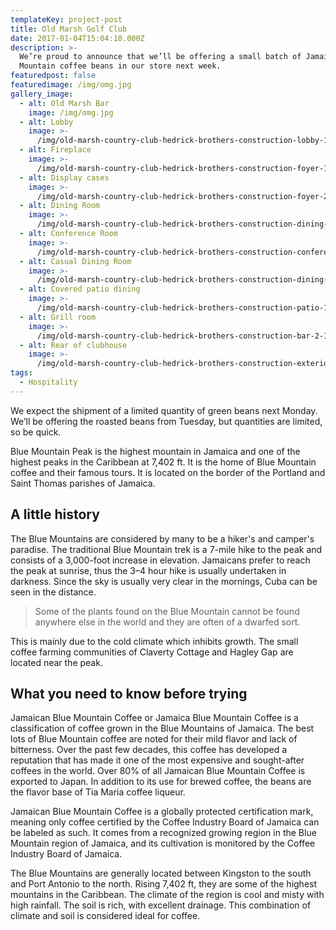 ```yaml
---
templateKey: project-post
title: Old Marsh Golf Club
date: 2017-01-04T15:04:10.000Z
description: >-
  We’re proud to announce that we’ll be offering a small batch of Jamaica Blue
  Mountain coffee beans in our store next week.
featuredpost: false
featuredimage: /img/omg.jpg
gallery_image:
  - alt: Old Marsh Bar
    image: /img/omg.jpg
  - alt: Lobby
    image: >-
      /img/old-marsh-country-club-hedrick-brothers-construction-lobby-1024x683.jpg
  - alt: Fireplace
    image: >-
      /img/old-marsh-country-club-hedrick-brothers-construction-foyer-1024x683.jpg
  - alt: Display cases
    image: >-
      /img/old-marsh-country-club-hedrick-brothers-construction-foyer-2-1024x683.jpg
  - alt: Dining Room
    image: >-
      /img/old-marsh-country-club-hedrick-brothers-construction-dining-2-1024x683.jpg
  - alt: Conference Room
    image: >-
      /img/old-marsh-country-club-hedrick-brothers-construction-conference-room-1024x683.jpg
  - alt: Casual Dining Room
    image: >-
      /img/old-marsh-country-club-hedrick-brothers-construction-dining-1024x683.jpg
  - alt: Covered patio dining
    image: >-
      /img/old-marsh-country-club-hedrick-brothers-construction-patio-1024x683.jpg
  - alt: Grill room
    image: >-
      /img/old-marsh-country-club-hedrick-brothers-construction-bar-2-1-1024x683.jpg
  - alt: Rear of clubhouse
    image: >-
      /img/old-marsh-country-club-hedrick-brothers-construction-exterior-1024x683.jpg
tags:
  - Hospitality
---
```

We expect the shipment of a limited quantity of green beans next Monday. We’ll be offering the roasted beans from Tuesday, but quantities are limited, so be quick.

Blue Mountain Peak is the highest mountain in Jamaica and one of the highest peaks in the Caribbean at 7,402 ft. It is the home of Blue Mountain coffee and their famous tours. It is located on the border of the Portland and Saint Thomas parishes of Jamaica.

## A little history

The Blue Mountains are considered by many to be a hiker's and camper's paradise. The traditional Blue Mountain trek is a 7-mile hike to the peak and consists of a 3,000-foot increase in elevation. Jamaicans prefer to reach the peak at sunrise, thus the 3–4 hour hike is usually undertaken in darkness. Since the sky is usually very clear in the mornings, Cuba can be seen in the distance.

> Some of the plants found on the Blue Mountain cannot be found anywhere else in the world and they are often of a dwarfed sort.

This is mainly due to the cold climate which inhibits growth. The small coffee farming communities of Claverty Cottage and Hagley Gap are located near the peak.

## What you need to know before trying

Jamaican Blue Mountain Coffee or Jamaica Blue Mountain Coffee is a classification of coffee grown in the Blue Mountains of Jamaica. The best lots of Blue Mountain coffee are noted for their mild flavor and lack of bitterness. Over the past few decades, this coffee has developed a reputation that has made it one of the most expensive and sought-after coffees in the world. Over 80% of all Jamaican Blue Mountain Coffee is exported to Japan. In addition to its use for brewed coffee, the beans are the flavor base of Tia Maria coffee liqueur.

Jamaican Blue Mountain Coffee is a globally protected certification mark, meaning only coffee certified by the Coffee Industry Board of Jamaica can be labeled as such. It comes from a recognized growing region in the Blue Mountain region of Jamaica, and its cultivation is monitored by the Coffee Industry Board of Jamaica.

The Blue Mountains are generally located between Kingston to the south and Port Antonio to the north. Rising 7,402 ft, they are some of the highest mountains in the Caribbean. The climate of the region is cool and misty with high rainfall. The soil is rich, with excellent drainage. This combination of climate and soil is considered ideal for coffee.
